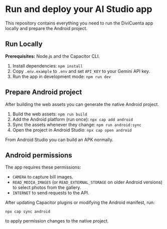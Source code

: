 # Run and deploy your AI Studio app

This repository contains everything you need to run the DiviCuenta app locally and prepare the Android project.

## Run Locally

**Prerequisites:** Node.js and the Capacitor CLI.

1. Install dependencies:
   `npm install`
2. Copy `.env.example` to `.env` and set `API_KEY` to your Gemini API key.
3. Run the app in development mode:
   `npm run dev`

## Prepare Android project

After building the web assets you can generate the native Android project.

1. Build the web assets:
   `npm run build`
2. Add the Android platform (run once):
   `npx cap add android`
3. Sync the assets whenever they change:
   `npm run android:sync`
4. Open the project in Android Studio:
   `npx cap open android`

From Android Studio you can build an APK normally.

## Android permissions

The app requires these permissions:

- `CAMERA` to capture bill images.
- `READ_MEDIA_IMAGES` (or `READ_EXTERNAL_STORAGE` on older Android versions) to select photos from the gallery.
- `INTERNET` to send requests to the API.

After updating Capacitor plugins or modifying the Android manifest, run:

`npx cap sync android`

to apply permission changes to the native project.
